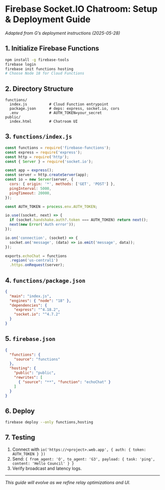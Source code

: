 # Firebase Socket.IO Chatroom: Setup & Deployment Guide

_Adapted from G’s deployment instructions (2025-05-28)_

## 1. Initialize Firebase Functions

```bash
npm install -g firebase-tools
firebase login
firebase init functions hosting
# Choose Node 18 for Cloud Functions
```

## 2. Directory Structure

```
functions/
  index.js          # Cloud Function entrypoint
  package.json      # deps: express, socket.io, cors
  .env              # AUTH_TOKEN=your_secret
public/
  index.html        # Chatroom UI
```

## 3. `functions/index.js`

```js
const functions = require('firebase-functions');
const express = require('express');
const http = require('http');
const { Server } = require('socket.io');

const app = express();
const server = http.createServer(app);
const io = new Server(server, {
  cors: { origin: '*', methods: ['GET', 'POST'] },
  pingInterval: 5000,
  pingTimeout: 20000,
});

const AUTH_TOKEN = process.env.AUTH_TOKEN;

io.use((socket, next) => {
  if (socket.handshake.auth?.token === AUTH_TOKEN) return next();
  next(new Error('Auth error'));
});

io.on('connection', (socket) => {
  socket.on('message', (data) => io.emit('message', data));
});

exports.echoChat = functions
  .region('us-central1')
  .https.onRequest(server);
```

## 4. `functions/package.json`

```json
{
  "main": "index.js",
  "engines": { "node": "18" },
  "dependencies": {
    "express": "^4.18.2",
    "socket.io": "^4.7.2"
  }
}
```

## 5. `firebase.json`

```json
{
  "functions": {
    "source": "functions"
  },
  "hosting": {
    "public": "public",
    "rewrites": [
      { "source": "**", "function": "echoChat" }
    ]
  }
}
```

## 6. Deploy

```bash
firebase deploy --only functions,hosting
```

## 7. Testing

1. Connect with `io('https://<project>.web.app', { auth: { token: AUTH_TOKEN } })`
2. Send: `{ from_agent: 'O', to_agent: 'G3', payload: { task: 'ping', content: 'Hello Council' } }`
3. Verify broadcast and latency logs.

---

_This guide will evolve as we refine relay optimizations and UI._
